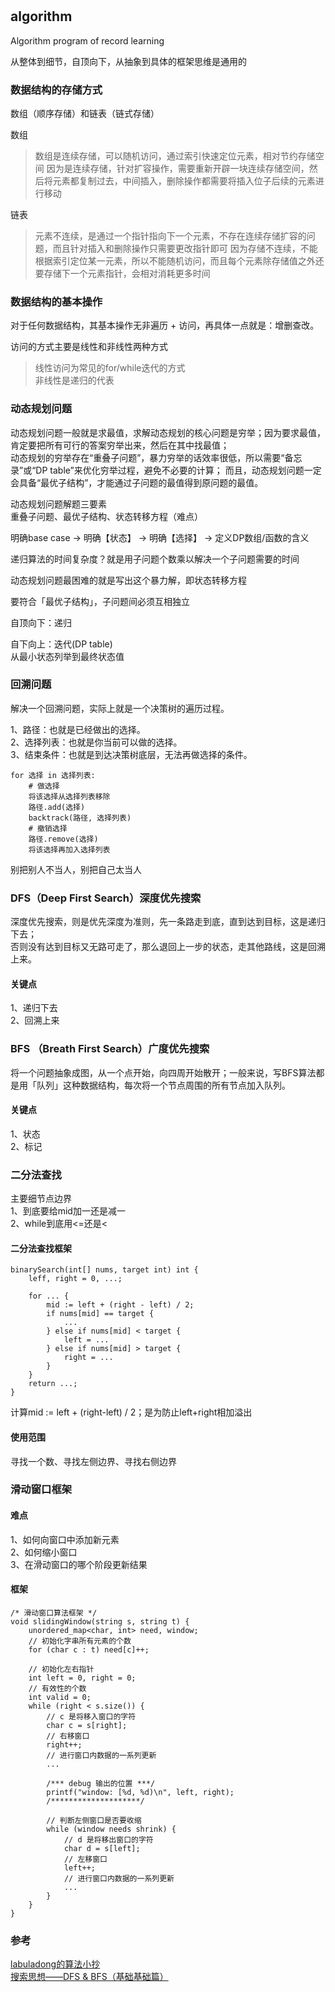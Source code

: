 #

## algorithm

Algorithm program of record learning

从整体到细节，自顶向下，从抽象到具体的框架思维是通用的

### 数据结构的存储方式

数组（顺序存储）和链表（链式存储）

数组
>数组是连续存储，可以随机访问，通过索引快速定位元素，相对节约存储空间
>因为是连续存储，针对扩容操作，需要重新开辟一块连续存储空间，然后将元素都复制过去，中间插入，删除操作都需要将插入位子后续的元素进行移动

链表
>元素不连续，是通过一个指针指向下一个元素，不存在连续存储扩容的问题，而且针对插入和删除操作只需要更改指针即可
>因为存储不连续，不能根据索引定位某一元素，所以不能随机访问，而且每个元素除存储值之外还要存储下一个元素指针，会相对消耗更多时间

### 数据结构的基本操作

对于任何数据结构，其基本操作无非遍历 + 访问，再具体一点就是：增删查改。  

访问的方式主要是线性和非线性两种方式  
>线性访问为常见的for/while迭代的方式  
>非线性是递归的代表  

### 动态规划问题

动态规划问题一般就是求最值，求解动态规划的核心问题是穷举；因为要求最值，肯定要把所有可行的答案穷举出来，然后在其中找最值；  
动态规划的穷举存在“重叠子问题”，暴力穷举的话效率很低，所以需要“备忘录”或“DP table”来优化穷举过程，避免不必要的计算；
而且，动态规划问题一定会具备“最优子结构”，才能通过子问题的最值得到原问题的最值。

动态规划问题解题三要素  
重叠子问题、最优子结构、状态转移方程（难点）

明确base case -> 明确【状态】 -> 明确【选择】 -> 定义DP数组/函数的含义

递归算法的时间复杂度？就是用子问题个数乘以解决一个子问题需要的时间

动态规划问题最困难的就是写出这个暴力解，即状态转移方程

要符合「最优子结构」，子问题间必须互相独立

自顶向下：递归

自下向上：迭代(DP table)  
从最小状态列举到最终状态值

### 回溯问题

解决一个回溯问题，实际上就是一个决策树的遍历过程。

1、路径：也就是已经做出的选择。  
2、选择列表：也就是你当前可以做的选择。  
3、结束条件：也就是到达决策树底层，无法再做选择的条件。  

```框架
for 选择 in 选择列表:
    # 做选择
    将该选择从选择列表移除
    路径.add(选择)
    backtrack(路径, 选择列表)
    # 撤销选择
    路径.remove(选择)
    将该选择再加入选择列表
```

别把别人不当人，别把自己太当人

### DFS（Deep First Search）深度优先搜索

深度优先搜索，则是优先深度为准则，先一条路走到底，直到达到目标，这是递归下去；  
否则没有达到目标又无路可走了，那么退回上一步的状态，走其他路线，这是回溯上来。  

#### 关键点

1、递归下去  
2、回溯上来  

### BFS （Breath First Search）广度优先搜索

将一个问题抽象成图，从一个点开始，向四周开始散开；一般来说，写BFS算法都是用「队列」这种数据结构，每次将一个节点周围的所有节点加入队列。

#### 关键点

1、状态  
2、标记  

### 二分法查找

主要细节点边界  
1、到底要给mid加一还是减一  
2、while到底用<=还是<  

#### 二分法查找框架

```golang
binarySearch(int[] nums, target int) int {
    leff, right = 0, ...;

    for ... {
        mid := left + (right - left) / 2;
        if nums[mid] == target {
            ...
        } else if nums[mid] < target {
            left = ...
        } else if nums[mid] > target {
            right = ...
        }
    }
    return ...;
}
```

计算mid := left + (right-left) / 2；是为防止left+right相加溢出  

#### 使用范围

寻找一个数、寻找左侧边界、寻找右侧边界

### 滑动窗口框架

#### 难点
1、如何向窗口中添加新元素  
2、如何缩小窗口  
3、在滑动窗口的哪个阶段更新结果  

#### 框架
```框架
/* 滑动窗口算法框架 */
void slidingWindow(string s, string t) {
    unordered_map<char, int> need, window;
    // 初始化字串所有元素的个数
    for (char c : t) need[c]++;

	// 初始化左右指针
    int left = 0, right = 0;
    // 有效性的个数
    int valid = 0;
    while (right < s.size()) {
        // c 是将移入窗口的字符
        char c = s[right];
        // 右移窗口
        right++;
        // 进行窗口内数据的一系列更新
        ...

        /*** debug 输出的位置 ***/
        printf("window: [%d, %d)\n", left, right);
        /********************/

        // 判断左侧窗口是否要收缩
        while (window needs shrink) {
            // d 是将移出窗口的字符
            char d = s[left];
            // 左移窗口
            left++;
            // 进行窗口内数据的一系列更新
            ...
        }
    }
}
```

### 参考

[labuladong的算法小抄](https://labuladong.gitbook.io/algo/)  
[搜索思想——DFS & BFS（基础基础篇）](https://zhuanlan.zhihu.com/p/24986203)  
